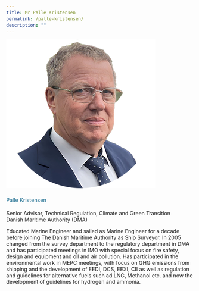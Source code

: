 ```yaml
---
title: Mr Palle Kristensen
permalink: /palle-kristensen/
description: ""
---
```

<div class="row">
<div class="col is-3">
<img src="/images/Speakers_23/Session1p1/palle kristensen.png">
</div>
<div class="col is-9 speaker-details">
<h4>Palle Kristensen </h4>
<p>Senior Advisor, Technical Regulation, Climate and Green Transition <br>Danish Maritime Authority (DMA) <br>
</p>
<p>Educated Marine Engineer and sailed as Marine Engineer for a decade before joining The Danish Maritime Authority as Ship Surveyor. In 2005 changed from the survey department to the regulatory department in DMA and has participated meetings in IMO with special focus on fire safety, design and equipment and oil and air pollution. Has participated in the environmental work in MEPC meetings, with focus on GHG emissions from shipping and the development of EEDI, DCS, EEXI, CII as well as regulation and guidelines for alternative fuels such ad LNG, Methanol etc. and now the development of guidelines for hydrogen and ammonia.</p>
</div>
</div>
		
		
		
		
		
<style type="text/css"> 
    .is-left{
      text-align: left;
    }
    h4{
      font-weight: 500; 
      color: #337B9A !important;
    }
     .speaker-details p { text-align: justified; }
  </style>